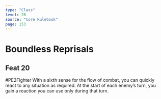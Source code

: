 ```yaml
---
type: "Class"
level: 20
source: "Core Rulebook"
page: 153
---
```

# Boundless Reprisals
## Feat 20
#PE2Fighter
With a sixth sense for the flow of combat, you can quickly react to any situation as required. At the start of each enemy’s turn, you gain a reaction you can use only during that turn.